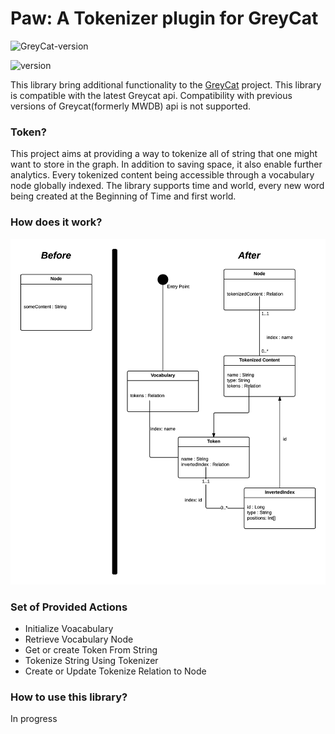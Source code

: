 # Paw: A Tokenizer plugin for GreyCat


![GreyCat-version](https://img.shields.io/badge/GreyCat--version-6--SNAPSHOT-green.svg)

![version](https://img.shields.io/badge/version-0.1--SNAPSHOT-blue.svg)

This library bring additional functionality to the [GreyCat](https://github.com/datathings/greycat) project. 
This library is compatible with the latest Greycat api. 
Compatibility with previous versions of Greycat(formerly MWDB) api is not supported.


### Token?

This project aims at providing a way to tokenize all of string that one might want to store in the graph.
In addition to saving space, it also enable further analytics. Every tokenized content being accessible through a vocabulary node globally indexed. 
The library supports time and world, every new word being created at the Beginning of Time and first world.



### How does it work?
![schema](doc/schema.png)


### Set of Provided Actions

* Initialize Voacabulary
* Retrieve Vocabulary Node
* Get or create Token From String
* Tokenize String Using Tokenizer
* Create or Update Tokenize Relation to Node


### How to use this library?

In progress
